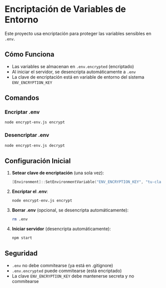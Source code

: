 # Encriptación de Variables de Entorno

Este proyecto usa encriptación para proteger las variables sensibles en `.env`.

## Cómo Funciona

- Las variables se almacenan en `.env.encrypted` (encriptado)
- Al iniciar el servidor, se desencripta automáticamente a `.env`
- La clave de encriptación está en variable de entorno del sistema `ENV_ENCRYPTION_KEY`

## Comandos

### Encriptar .env
```bash
node encrypt-env.js encrypt
```

### Desencriptar .env
```bash
node encrypt-env.js decrypt
```

## Configuración Inicial

1. **Setear clave de encriptación** (una sola vez):
   ```powershell
   [Environment]::SetEnvironmentVariable("ENV_ENCRYPTION_KEY", "tu-clave-hex-64-chars", "Machine")
   ```

2. **Encriptar el .env**:
   ```bash
   node encrypt-env.js encrypt
   ```

3. **Borrar .env** (opcional, se desencripta automáticamente):
   ```bash
   rm .env
   ```

4. **Iniciar servidor** (desencripta automáticamente):
   ```bash
   npm start
   ```

## Seguridad

- `.env` no debe commitearse (ya está en .gitignore)
- `.env.encrypted` puede commitearse (está encriptado)
- La clave `ENV_ENCRYPTION_KEY` debe mantenerse secreta y no commitearse